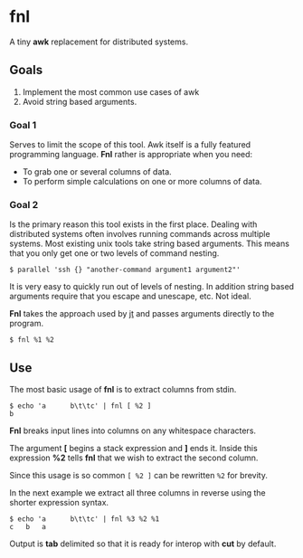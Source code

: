 # fnl

A tiny __awk__ replacement for distributed systems.

## Goals

1. Implement the most common use cases of awk
1. Avoid string based arguments.

### Goal 1
Serves to limit the scope of this tool. Awk itself is a fully featured programming language. __Fnl__ rather is appropriate when you need:

* To grab one or several columns of data.
* To perform simple calculations on one or more columns of data.

### Goal 2

Is the primary reason this tool exists in the first place. Dealing with distributed systems often involves running commands across multiple systems. Most existing unix tools take string based arguments. This means that you only get one or two levels of command nesting.

`$ parallel 'ssh {} "another-command argument1 argument2"'`

It is very easy to quickly run out of levels of nesting. In addition string based arguments require that you escape and unescape, etc. Not ideal.

__Fnl__ takes the approach used by [jt](http://) and passes arguments directly to the program.

`$ fnl %1 %2`

## Use

The most basic usage of __fnl__ is to extract columns from stdin.

```
$ echo 'a      b\t\tc' | fnl [ %2 ]
b
```

__Fnl__ breaks input lines into columns on any whitespace characters.

The argument __[__ begins a stack expression and __]__ ends it. Inside this expression __%2__ tells __fnl__ that we wish to extract the second column.

Since this usage is so common `[ %2 ]` can be rewritten `%2` for brevity. 

In the next example we extract all three columns in reverse using the shorter expression syntax.

```
$ echo 'a      b\t\tc' | fnl %3 %2 %1
c	b	a
```

Output is __tab__ delimited so that it is ready for interop with __cut__ by default.